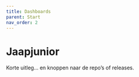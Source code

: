 ```yaml
---
title: Dashboards
parent: Start
nav_order: 2
---
```


# Jaapjunior 
Korte uitleg… en knoppen naar de repo’s of releases.
